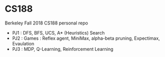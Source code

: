 # CS188
Berkeley Fall 2018 CS188 personal repo

- PJ1 : DFS, BFS, UCS, A* (Heuristics) Search
- PJ2 : Games : Reflex agent, MiniMax, alpha-beta pruning, Expectimax, Evaulation 
- PJ3 : MDP, Q-Learning, Reinforcement Learning
